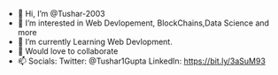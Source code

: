 - 👋 Hi, I’m @Tushar-2003
- 👀 I’m interested in Web Devlopement, BlockChains,Data Science and more
- 🌱 I’m currently Learning Web Devlopment.
- 💞️ Would love to collaborate
- 📫 Socials:
        Twitter: @Tushar1Gupta
        LinkedIn: https://bit.ly/3aSuM93

<!---
Tushar-2003/Tushar-2003 is a ✨ special ✨ repository because its `README.md` (this file) appears on your GitHub profile.
You can click the Preview link to take a look at your changes.
--->
